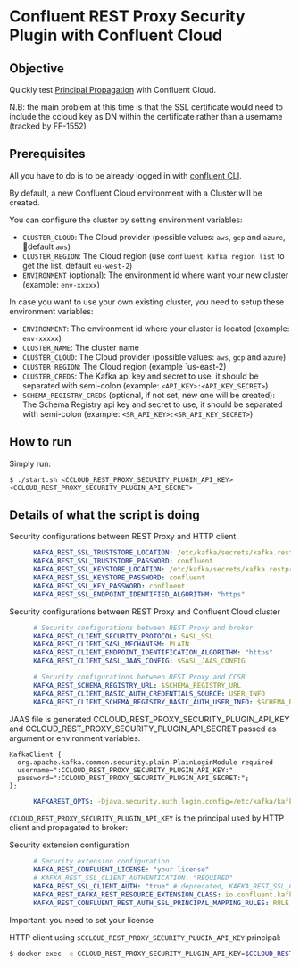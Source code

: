 # Confluent REST Proxy Security Plugin with Confluent Cloud

## Objective

Quickly test [Principal Propagation](https://docs.confluent.io/platform/current/kafka-rest/production-deployment/rest-proxy/security.html#credentials-propagation) with Confluent Cloud.

N.B: the main problem at this time is that the SSL certificate would need to include the ccloud key as DN within the certificate rather than a username (tracked by FF-1552)

## Prerequisites

All you have to do is to be already logged in with [confluent CLI](https://docs.confluent.io/confluent-cli/current/overview.html#confluent-cli-overview).

By default, a new Confluent Cloud environment with a Cluster will be created.

You can configure the cluster by setting environment variables:

* `CLUSTER_CLOUD`: The Cloud provider (possible values: `aws`, `gcp` and `azure`, default `aws`)
* `CLUSTER_REGION`: The Cloud region (use `confluent kafka region list` to get the list, default `eu-west-2`)
* `ENVIRONMENT` (optional): The environment id where want your new cluster (example: `env-xxxxx`) 

In case you want to use your own existing cluster, you need to setup these environment variables:

* `ENVIRONMENT`: The environment id where your cluster is located (example: `env-xxxxx`) 
* `CLUSTER_NAME`: The cluster name
* `CLUSTER_CLOUD`: The Cloud provider (possible values: `aws`, `gcp` and `azure`)
* `CLUSTER_REGION`: The Cloud region (example `us-east-2)
* `CLUSTER_CREDS`: The Kafka api key and secret to use, it should be separated with semi-colon (example: `<API_KEY>:<API_KEY_SECRET>`)
* `SCHEMA_REGISTRY_CREDS` (optional, if not set, new one will be created): The Schema Registry api key and secret to use, it should be separated with semi-colon (example: `<SR_API_KEY>:<SR_API_KEY_SECRET>`)
## How to run


Simply run:

```
$ ./start.sh <CCLOUD_REST_PROXY_SECURITY_PLUGIN_API_KEY> <CCLOUD_REST_PROXY_SECURITY_PLUGIN_API_SECRET>
```

## Details of what the script is doing


Security configurations between REST Proxy and HTTP client

```yml
      KAFKA_REST_SSL_TRUSTSTORE_LOCATION: /etc/kafka/secrets/kafka.restproxy.truststore.jks
      KAFKA_REST_SSL_TRUSTSTORE_PASSWORD: confluent
      KAFKA_REST_SSL_KEYSTORE_LOCATION: /etc/kafka/secrets/kafka.restproxy.keystore.jks
      KAFKA_REST_SSL_KEYSTORE_PASSWORD: confluent
      KAFKA_REST_SSL_KEY_PASSWORD: confluent
      KAFKA_REST_SSL_ENDPOINT_IDENTIFIED_ALGORITHM: "https"
```

Security configurations between REST Proxy and Confluent Cloud cluster

```yml
      # Security configurations between REST Proxy and broker
      KAFKA_REST_CLIENT_SECURITY_PROTOCOL: SASL_SSL
      KAFKA_REST_CLIENT_SASL_MECHANISM: PLAIN
      KAFKA_REST_CLIENT_ENDPOINT_IDENTIFICATION_ALGORITHM: "https"
      KAFKA_REST_CLIENT_SASL_JAAS_CONFIG: $SASL_JAAS_CONFIG

      # Security configurations between REST Proxy and CCSR
      KAFKA_REST_SCHEMA_REGISTRY_URL: $SCHEMA_REGISTRY_URL
      KAFKA_REST_CLIENT_BASIC_AUTH_CREDENTIALS_SOURCE: USER_INFO
      KAFKA_REST_CLIENT_SCHEMA_REGISTRY_BASIC_AUTH_USER_INFO: $SCHEMA_REGISTRY_BASIC_AUTH_USER_INFO

```

JAAS file is generated CCLOUD_REST_PROXY_SECURITY_PLUGIN_API_KEY and CCLOUD_REST_PROXY_SECURITY_PLUGIN_API_SECRET passed as argument or environment variables.

```
KafkaClient {
  org.apache.kafka.common.security.plain.PlainLoginModule required
  username=":CCLOUD_REST_PROXY_SECURITY_PLUGIN_API_KEY:"
  password=":CCLOUD_REST_PROXY_SECURITY_PLUGIN_API_SECRET:";
};
```

```yml
      KAFKAREST_OPTS: -Djava.security.auth.login.config=/etc/kafka/kafka-rest.jaas.conf
```

`CCLOUD_REST_PROXY_SECURITY_PLUGIN_API_KEY` is the principal used by HTTP client and propagated to broker:

Security extension configuration

```yml
      # Security extension configuration
      KAFKA_REST_CONFLUENT_LICENSE: "your license"
      # KAFKA_REST_SSL_CLIENT_AUTHENTICATION: "REQUIRED"
      KAFKA_REST_SSL_CLIENT_AUTH: "true" # deprecated, KAFKA_REST_SSL_CLIENT_AUTHENTICATION: "REQUIRED"
      KAFKA_REST_KAFKA_REST_RESOURCE_EXTENSION_CLASS: io.confluent.kafkarest.security.KafkaRestSecurityResourceExtension
      KAFKA_REST_CONFLUENT_REST_AUTH_SSL_PRINCIPAL_MAPPING_RULES: RULE:^CN=(.*?),OU=TEST.*$$/$$1/,DEFAULT
```

Important: you need to set your license

HTTP client using `$CCLOUD_REST_PROXY_SECURITY_PLUGIN_API_KEY` principal:

```bash
$ docker exec -e CCLOUD_REST_PROXY_SECURITY_PLUGIN_API_KEY=$CCLOUD_REST_PROXY_SECURITY_PLUGIN_API_KEY restproxy curl -X POST --cert /etc/kafka/secrets/$CCLOUD_REST_PROXY_SECURITY_PLUGIN_API_KEY.certificate.pem --key /etc/kafka/secrets/$CCLOUD_REST_PROXY_SECURITY_PLUGIN_API_KEY.key --tlsv1.2 --cacert /etc/kafka/secrets/snakeoil-ca-1.crt -H "Content-Type: application/vnd.kafka.json.v2+json" -H "Accept: application/vnd.kafka.v2+json" --data '{"records":[{"value":{"foo":"bar"}}]}' "https://localhost:8086/topics/rest-proxy-security-plugin"
```
